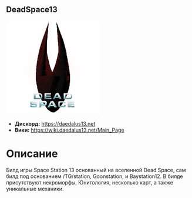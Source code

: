 ## DeadSpace13

![Logo](https://github.com/BorderStation/DeadSpace13/blob/master/.github/images/comics/256px-Logos.png)

* **Дискорд:** https://daedalus13.net
* **Вики:** https://wiki.daedalus13.net/Main_Page

# Описание

Билд игры Space Station 13 основанный на вселенной Dead Space, сам билд под основанием /TG/station, Goonstation, и Baystation12. В билде присутствуют некроморфы, Юнитология, несколько карт, а также уникальные механики.
